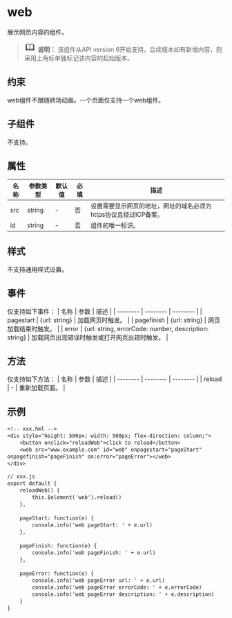 # web
展示网页内容的组件。
>![](../../public_sys-resources/icon-note.gif) **说明：** 
>   该组件从API version 6开始支持。后续版本如有新增内容，则采用上角标单独标记该内容的起始版本。

## 约束
web组件不跟随转场动画。一个页面仅支持一个web组件。

## 子组件
不支持。

## 属性

| 名称 | 参数类型 | 默认值 | 必填 | 描述 |
| -------- | -------- | -------- | -------- | -------- |
| src      | string |   -    |   否     |设置需要显示网页的地址，网址的域名必须为https协议且经过ICP备案。|
| id  | string | -  | 否  |  组件的唯一标识。  |


## 样式
不支持通用样式设置。

## 事件
仅支持如下事件：
| 名称 | 参数 | 描述 |
| -------- |  -------- | -------- |
| pagestart      | {url: string} | 加载网页时触发。 |
| pagefinish  | {url: string} |  网页加载结束时触发。  |
| error  | {url: string, errorCode: number, description: string} |  加载网页出现错误时触发或打开网页出错时触发。  |

## 方法
仅支持如下方法：
| 名称 | 参数 | 描述 |
| -------- |  -------- | -------- |
| reload      | - | 重新加载页面。 |

## 示例
```
<!-- xxx.hml -->
<div style="height: 500px; width: 500px; flex-direction: column;">
    <button onclick="reloadWeb">click to reload</button>
    <web src="www.example.com" id="web" onpagestart="pageStart" onpagefinish="pageFinish" on:error="pageError"></web>
</div>
```

```
// xxx.js
export default {
    reloadWeb() {
        this.$element('web').reload()
    },

    pageStart: function(e) {
        console.info('web pageStart: ' + e.url)
    },

    pageFinish: function(e) {
        console.info('web pageFinish: ' + e.url)
    },

    pageError: function(e) {
        console.info('web pageError url: ' + e.url)
        console.info('web pageError errorCode: ' + e.errorCode)
        console.info('web pageError description: ' + e.description)
    }
}
```